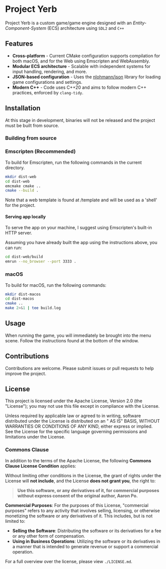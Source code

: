 # Project Yerb

Project Yerb is a custom game/game engine designed with an _Entity-Component-System_ (ECS) architecture using `SDL2` and
`C++`

## Features

- **Cross-platform** - Current CMake configuration supports compilation for both macOS, and for the Web using Emscripten
  and WebAssembly.
- **Modular ECS architecture** - Scalable with independent systems for input handling, rendering, and more.
- **JSON-based configuration** - Uses the [nlohmann/json](https://github.com/nlohmann/json) library for loading game
  configurations and settings.
- **Modern C++** - Code uses C++20 and aims to follow modern C++ practices, enforced by `clang-tidy`.

## Installation

At this stage in development, binaries will not be released and the project must be built from source.

### Building from source

### Emscripten (Recommended)

To build for Emscripten, run the following commands in the current directory.

```bash
mkdir dist-web
cd dist-web
emcmake cmake ..
cmake --build .
```

Note that a web template is found at /template and will be used as a 'shell' for the project.

#### Serving app locally

To serve the app on your machine, I suggest using Emscripten's built-in HTTP server.

Assuming you have already built the app using the instructions above, you can run:

```bash
cd dist-web/build
emrun --no_browser --port 3333 .
```

### macOS

To build for macOS, run the following commands:

```bash
mkdir dist-macos
cd dist-macos
cmake ..
make 2>&1 | tee build.log
```

## Usage

When running the game, you will immediately be brought into the menu scene. Follow the instructions found at the bottom
of the window.

## Contributions

Contributions are welcome. Please submit issues or pull requests to help improve the project.

## License

This project is licensed under the Apache License, Version 2.0 (the "License"); you may not use this file except in
compliance with the License.

Unless required by applicable law or agreed to in writing, software distributed under the License is distributed on an "
AS IS" BASIS, WITHOUT WARRANTIES OR CONDITIONS OF ANY KIND, either express or implied. See the License for the specific
language governing permissions and limitations under the License.

### Commons Clause

In addition to the terms of the Apache License, the following **Commons Clause License Condition** applies:

Without limiting other conditions in the License, the grant of rights under the License will **not include**, and the
License **does not grant you**, the right to:

> **Use this software, or any derivatives of it, for commercial purposes without express consent of the original author,
Aaron Po.**

**Commercial Purposes**: For the purposes of this License, "commercial purposes" refers to any activity that involves
selling, licensing, or otherwise monetizing the software or any derivatives of it. This includes, but is not limited to:

- **Selling the Software**: Distributing the software or its derivatives for a fee or any other form of compensation.
- **Using in Business Operations**: Utilizing the software or its derivatives in a manner that is intended to generate
  revenue or support a commercial operation.

For a full overview over the license, please view `./LICENSE.md`.
